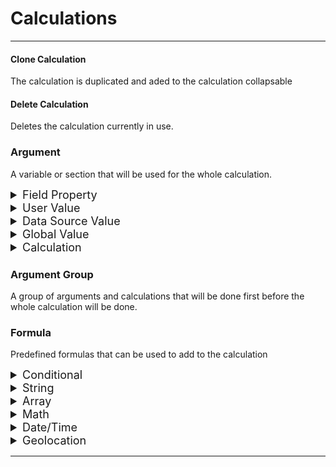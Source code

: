 <style>
details.argClass > div {
	margin-left: 15px;
	font-size: 15px;
	font-weight:lighter;
}
details.argClass > summary {
	font-size: 18px;
}

details.formClass > summary {
	font-size: 18px;
}
details.formClass > details {
	margin-left: 15px;
}
details.formClass > details > div {
	margin-left: 15px;
	font-weight: lighter;
}
details.formClass > details > summary {
	font-size: 15px;
}
ul.fieldList > li {
	margin-left :15px;
}
ul.fieldList > li > a{
	color: lightgray;
} 
</style>

# Calculations
---
#### Clone Calculation

The calculation is duplicated and aded to the calculation collapsable

#### Delete Calculation

Deletes the calculation currently in use.

### Argument

A variable or section that will be used for the whole calculation.

<details class=argClass>
	<summary>Field Property</summary>
	<div> Use the values of a field or the properties of a field to use as the value for the argument</div>
	<details>
		<summary class=header> 
		Fields with links to properties.
		</summary>
<ul class=fieldList>
<li><a href="/definition/subform.md"> Subform </a></li>

<li><a href="/definition/single-text-field.md">Single Line Text field</a></li>

<li><a href="/definition/multi-line-text-area.md"> Multi-Line Text Area</a></li>

<li><a href="/definition/display-content.md"> Display Content </a></li>

<li><a href="/definition/checkbox.md"> Checkbox </a></li>

<li><a href="/definition/checkbox-list.md"> Checkbox List </a></li>

<li><a href="/definition/radio.md"> Radio </a></li>

<li><a href="/definition/select-dropdown.md"> Select Dropdown </a></li>

<li><a href="/definition/multi-select-dropdown.md"> Multi-Select Dropdown </a></li>

<li><a href="/definition/date.md"> Date </a></li>

<li><a href="/definition/date-time.md"> Date/Time </a></li>

<li><a href="/definition/file.md"> File </a></li>

<li><a href="/definition/phone.md"> Phone </a></li>

<li><a href="/definition/form-repeater.md"> Form Repeater </a></li>

<li><a href="/definition/signature.md"> Signature </a></li>

<li><a href="/definition/geolocation.md"> Geolocation </a></li>

<li><a href="/definition/linked-clone.md"> Linked Clone </a></li>

<li><a href="/definition/button.md"> Button </a></li>

<li><a href="/definition/color-picker.md"> Color Picker </a></li>
</details>
</details class=argClass>

<details class=argClass>
	<summary>User Value</summary>
	<div>A specific value that is set by the user creating the form. (If value is a number, the value will be recognized as a number)</div>

</details>

<details class=argClass>
	<summary>Data Source Value</summary>
	<div>Uses a Data Source to find a value for the argument</div>
</details>

<details class=argClass>
	<summary>Global Value</summary>
	<!-- TODO: Go more indepth with this option -->
	<div>Values that are used outside of properties and fields</div>
</details>

<details class=argClass>
	<summary>Calculation</summary>
	<div>Uses the value from another calculation</div>
</details>

### Argument Group

A group of arguments and calculations that will be done first
before the whole calculation will be done.

### Formula

Predefined formulas that can be used to add to the calculation

<details class=formClass> 
<summary> Conditional </summary>
<details>
	<summary>If</summary>
	<div>This Formula has the ability to change the returned value depending if the value in the <b>if</b> block is true or false. If the value is true the true block will execute, otherwise the false block will execute.</div>
</details>
</details>

<details class=formClass> 
<summary> String </summary>

<details>
	<summary>String Length</summary>
	<div>Returns the length of word that is inside of the String Length block</div>
</details>
</details>

<details class=formClass> 
<summary> Array </summary>
<details>
	<summary>Array Count</summary>
	<div>Returns the number of items inside of the array blocks that is given.</div>
</details>

<details>
	<summary>First Item</summary>
	<div>Returns the first item of the array that is given or calculated to the block.</div>
</details>

<details>
	<summary>Last Item</summary>
	<div>Returns the last item of the list that is given or calculated to the block.</div>
</details>

<details>
	<summary>Item At Index</summary>
	<div>Returns item from specified position from a specified list. The array block being the list and the array index block being the position </div>
</details>
</details>

<details class=formClass> 
<summary> Math </summary>

<details>
	<summary>Absolute Value</summary>
	<div>Returns the distance of a given numeric value to 0. (Can be used create negative numbers to positive) </div>
</details>

<details>
	<summary>Round</summary>
	<div>Returns the rounded number of the numeric value given in the block. If decimal place is over or equal to .5 the number will round up to the nearest whole number,otherwise it will round down to the nearest whole number.</div>
</details>

<details>
	<summary>Round Up</summary>
	<div>Returns the rounded number of the numeric value given, but if value is a decimal point over a whole number the value will round up</div>
</details>

<details>
	<summary>Round Down</summary>
	<div>Returns the rounded number of the numeric value given, but if value is a decimal point over a whole number the value will round down to the nearest whole number.</div>
</details>

<details>
	<summary>Maximum</summary>
	<div>Returns the greater value between two values given a block "Value A" and "Value B".</div>
</details>

<details>
	<summary>Minimum</summary>
	<div>Returns the lesser value from two values given a block "Value A" and "Value B".</div>
</details>
</details>

<details class=formClass> 
<summary> Date/Time </summary>
<details>
	<summary>Age (Now)</summary>
	<div>Returns age of person by giving a date value to calculate the age.</div>
</details>

<details>
	<summary>Age At Date</summary>
	<div>Returns the age of a person at a certain date. The birthdate block will be the date of birth and age at date block will be the date that will calculate the age at that date.</div>
</details>

<details>
	<summary>Age in Years (Now)</summary>
	<div>Returns age, in years, by given birthdate block.</div>
</details>

<details>
	<summary>Age in Years at Date</summary>
	<div>Returns the age, in years, of a person at a certain date. </div>
</details>

<details>
	<summary>Get Date Second</summary>
	<div>Returns the seconds of a date/time field </div>
</details>

<details>
	<summary>Get Date Minute</summary>
	<div>Returns the minutes of a date/time field</div>
</details>

<details>
	<summary>Get Date Hour</summary>
	<div>Returns the hour of a date/time field</div>
</details>

<details>
	<summary>Get Date Day</summary>
	<div>Returns the day of a date and date/time field</div>
</details>

<details>
	<summary>Get Date Month</summary>
	<div>Returns the month of a date and date/time field</div>
</details>

<details>
	<summary>Get Date Year</summary>
	<div>Returns the year of a date and date/time field</div>
</details>

<details>
	<summary>Get Date/Time Difference</summary>
	<div>Returns the difference between two dates in years, days, minutes, and seconds </div>
</details>

<details>
	<summary>Get Formated Date</summary>
	<div>Returns the date from a date/time field or date field</div>
</details>

<details>
	<summary>Get Formated Time</summary>
	<div>Returns the time from a date/time field</div>
</details>
</details>

<details class=formClass> 
<summary> Geolocation </summary>

<details>
	<summary>Address To Geolocation</summary>
	<div>Returns a calculated value specifically for Geolocation fields.</div>
</details>

<details>
	<summary>Get Formatted Address</summary>
	<div>Returns the complete address from the Geolocation field</div>
</details>

<details>
	<summary>Get Address</summary>
	<div>Returns the address text from the Geolocation field</div>
</details>

<details>
	<summary>Get Address 2</summary>
	<div>Returns the 2nd address from the Geolocation field</div>
</details>

<details>
	<summary>Get City</summary>
	<div>Returns the city from the Geolocation field</div>
</details>

<details>
	<summary>Get State</summary>
	<div>Returns the state from the Geolocation field</div>
</details>

<details>
	<summary>Get Zip</summary>
	<div>Returns the Zip code from the Geolocation field</div>
</details>

<details>
	<summary>Get County</summary>
	<div>Returns the County from the Geolocation field</div>
</details>

<details>
	<summary>Get Latitude/Longitutde</summary>
	<div>Returns the Latitude and Longitude from the Geolocation field</div>
</details>

<details>
	<summary>Get Latitude</summary>
	<div>Returns the Latitude from the Geolocation field</div>
</details>

<details>
	<summary>Get Longitude</summary>
	<div>Returns the Longitude from the Geolocation field</div>
</details>

<details>
	<summary>Get Distance</summary>
	<div>Returns the distance between the Geolocation Block A and Geolocation Block B.</div>
</details>
</details>

---
